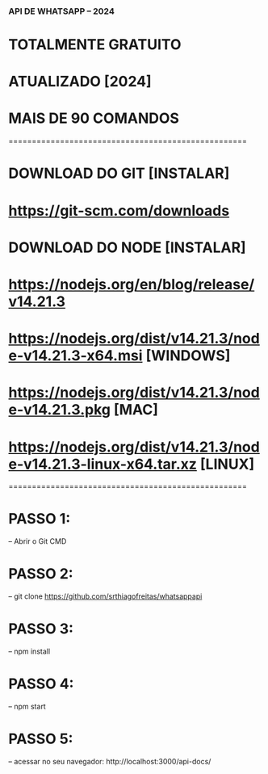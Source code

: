 ### API DE WHATSAPP – 2024 ####

# TOTALMENTE GRATUITO
# ATUALIZADO [2024]
# MAIS DE 90 COMANDOS

===================================================

# DOWNLOAD DO GIT [INSTALAR]
# https://git-scm.com/downloads

# DOWNLOAD DO NODE [INSTALAR]
# https://nodejs.org/en/blog/release/v14.21.3
# https://nodejs.org/dist/v14.21.3/node-v14.21.3-x64.msi [WINDOWS]
# https://nodejs.org/dist/v14.21.3/node-v14.21.3.pkg [MAC]
# https://nodejs.org/dist/v14.21.3/node-v14.21.3-linux-x64.tar.xz [LINUX]

===================================================

# PASSO 1:
– Abrir o Git CMD

# PASSO 2:
– git clone https://github.com/srthiagofreitas/whatsappapi

# PASSO 3:
– npm install

# PASSO 4:
– npm start

# PASSO 5:
– acessar no seu navegador: http://localhost:3000/api-docs/